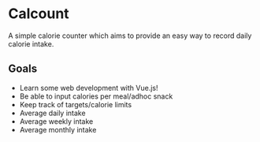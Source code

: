 # Calcount
A simple calorie counter which aims to provide an easy way to record daily calorie intake.

## Goals
* Learn some web development with Vue.js!
* Be able to input calories per meal/adhoc snack
* Keep track of targets/calorie limits
* Average daily intake
* Average weekly intake
* Average monthly intake
